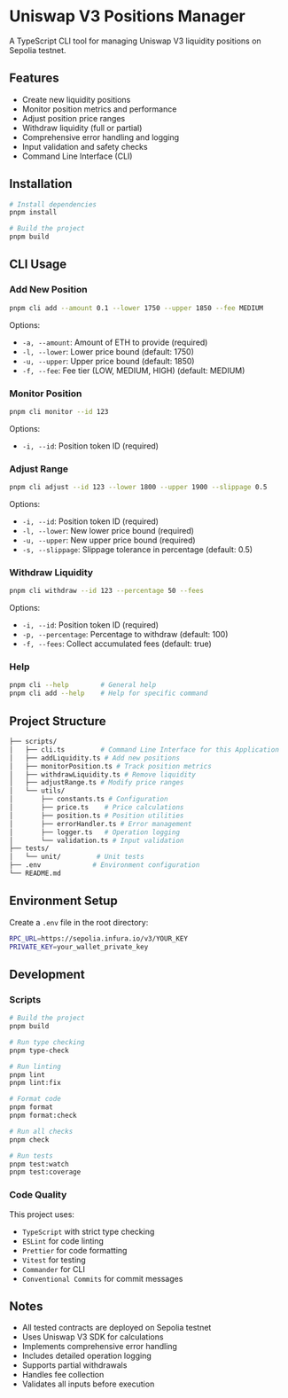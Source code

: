 # Uniswap V3 Positions Manager

A TypeScript CLI tool for managing Uniswap V3 liquidity positions on Sepolia testnet.

## Features

- Create new liquidity positions
- Monitor position metrics and performance
- Adjust position price ranges
- Withdraw liquidity (full or partial)
- Comprehensive error handling and logging
- Input validation and safety checks
- Command Line Interface (CLI)

## Installation

```bash
# Install dependencies
pnpm install

# Build the project
pnpm build
```

## CLI Usage

### Add New Position
```bash
pnpm cli add --amount 0.1 --lower 1750 --upper 1850 --fee MEDIUM
```
Options:
- `-a, --amount`: Amount of ETH to provide (required)
- `-l, --lower`: Lower price bound (default: 1750)
- `-u, --upper`: Upper price bound (default: 1850)
- `-f, --fee`: Fee tier (LOW, MEDIUM, HIGH) (default: MEDIUM)

### Monitor Position
```bash
pnpm cli monitor --id 123
```
Options:
- `-i, --id`: Position token ID (required)

### Adjust Range
```bash
pnpm cli adjust --id 123 --lower 1800 --upper 1900 --slippage 0.5
```
Options:
- `-i, --id`: Position token ID (required)
- `-l, --lower`: New lower price bound (required)
- `-u, --upper`: New upper price bound (required)
- `-s, --slippage`: Slippage tolerance in percentage (default: 0.5)

### Withdraw Liquidity
```bash
pnpm cli withdraw --id 123 --percentage 50 --fees
```
Options:
- `-i, --id`: Position token ID (required)
- `-p, --percentage`: Percentage to withdraw (default: 100)
- `-f, --fees`: Collect accumulated fees (default: true)

### Help
```bash
pnpm cli --help        # General help
pnpm cli add --help    # Help for specific command
```

## Project Structure

```bash
├── scripts/
│   ├── cli.ts         # Command Line Interface for this Application
│   ├── addLiquidity.ts # Add new positions
│   ├── monitorPosition.ts # Track position metrics
│   ├── withdrawLiquidity.ts # Remove liquidity
│   ├── adjustRange.ts # Modify price ranges
│   └── utils/
│       ├── constants.ts # Configuration
│       ├── price.ts    # Price calculations
│       ├── position.ts # Position utilities
│       ├── errorHandler.ts # Error management
│       ├── logger.ts   # Operation logging
│       └── validation.ts # Input validation
├── tests/
│   └── unit/         # Unit tests
├── .env             # Environment configuration
└── README.md
```

## Environment Setup

Create a `.env` file in the root directory:
```bash
RPC_URL=https://sepolia.infura.io/v3/YOUR_KEY
PRIVATE_KEY=your_wallet_private_key
```

## Development

### Scripts

```bash
# Build the project
pnpm build

# Run type checking
pnpm type-check

# Run linting
pnpm lint
pnpm lint:fix

# Format code
pnpm format
pnpm format:check

# Run all checks
pnpm check

# Run tests
pnpm test:watch
pnpm test:coverage
```

### Code Quality

This project uses:
- `TypeScript` with strict type checking
- `ESLint` for code linting
- `Prettier` for code formatting
- `Vitest` for testing
- `Commander` for CLI
- `Conventional Commits` for commit messages

## Notes

- All tested contracts are deployed on Sepolia testnet
- Uses Uniswap V3 SDK for calculations
- Implements comprehensive error handling
- Includes detailed operation logging
- Supports partial withdrawals
- Handles fee collection
- Validates all inputs before execution